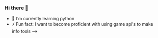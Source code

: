 ### Hi there 👋
- 🌱 I’m currently learning python
- ⚡ Fun fact: I want to become proficient with using game api's to make info tools
-->
